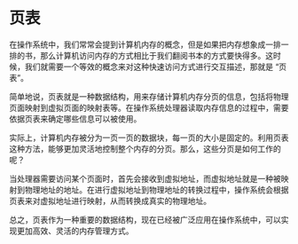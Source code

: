 # 页表
在操作系统中，我们常常会提到计算机内存的概念，但是如果把内存想象成一排一排的书，那么计算机访问内存的方式相比于我们翻阅书本的方式要快得多。这时候，我们就需要一个等效的概念来对这种快速访问方式进行交互描述，那就是 “页表”。

简单地说，页表就是一种数据结构，用来存储计算机内存分页的信息，包括将物理页面映射到虚拟页面的映射表等。在操作系统处理器读取内存信息的过程中，需要依据页表来确定哪些信息可以被使用。

实际上，计算机内存被分为一页一页的数据块，每一页的大小是固定的。利用页表这种方法，能够更加灵活地控制整个内存的分页。那么，这些分页是如何工作的呢？

当处理器需要访问某个页面时，首先会接收到虚拟地址，而虚拟地址就是一种被映射到物理地址的地址。在进行虚拟地址到物理地址的转换过程中，操作系统会根据页表来对虚拟地址进行映射，从而转换成真实的物理地址。

总之，页表作为一种重要的数据结构，现在已经被广泛应用在操作系统中，可以实现更加高效、灵活的内存管理方式。